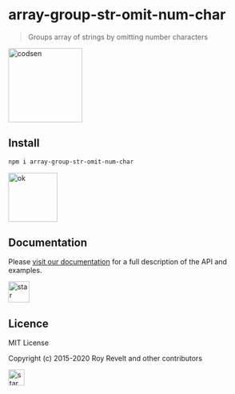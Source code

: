 # array-group-str-omit-num-char

> Groups array of strings by omitting number characters

<img src="https://codsen.com/images/png-codsen-1.png" width="148" alt="codsen" align="center">

## Install

```bash
npm i array-group-str-omit-num-char
```

<img src="https://codsen.com/images/png-codsen-ok.png" width="98" alt="ok" align="center">

## Documentation

Please [visit our documentation](https://codsen.com/os/array-group-str-omit-num-char/) for a full description of the API and examples.

<img src="https://codsen.com/images/png-codsen-star.png" width="42" alt="star" align="center">

## Licence

MIT License

Copyright (c) 2015-2020 Roy Revelt and other contributors

<img src="https://codsen.com/images/png-codsen-star-small.png" width="32" alt="star" align="center">
